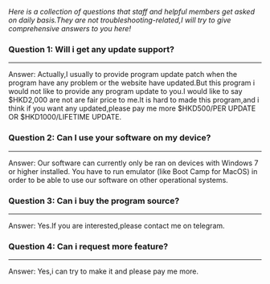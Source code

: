 *Here is a collection of questions that staff and helpful members get asked on daily basis.They are not troubleshooting-related,I will try to give comprehensive answers to you here!*

### Question 1: Will i get any update support?

---

Answer: Actually,I usually to provide program update patch when the program have any problem or the website have updated.But this program i would not like to provide any program update to you.I would like to say $HKD2,000 are not are fair price to me.It is hard to made this program,and i think if you want any updated,please pay me more $HKD500/PER UPDATE OR $HKD1000/LIFETIME UPDATE.

### Question 2: Can I use your software on my device?

---

Answer: Our software can currently only be ran on devices with Windows 7 or higher installed. You have to run emulator (like Boot Camp for MacOS) in order to be able to use our software on other operational systems.


### Question 3: Can i buy the program source?

---

Answer: Yes.If you are interested,please contact me on telegram.


### Question 4: Can i request more feature?

---

Answer: Yes,i can try to make it and please pay me more.



